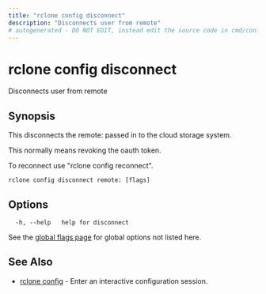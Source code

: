 ```yaml
---
title: "rclone config disconnect"
description: "Disconnects user from remote"
# autogenerated - DO NOT EDIT, instead edit the source code in cmd/config/disconnect/ and as part of making a release run "make commanddocs"
---
```

# rclone config disconnect

Disconnects user from remote

## Synopsis

This disconnects the remote: passed in to the cloud storage system.

This normally means revoking the oauth token.

To reconnect use "rclone config reconnect".


```
rclone config disconnect remote: [flags]
```

## Options

```
  -h, --help   help for disconnect
```

See the [global flags page](/flags/) for global options not listed here.

## See Also

* [rclone config](/commands/rclone_config/)	 - Enter an interactive configuration session.

